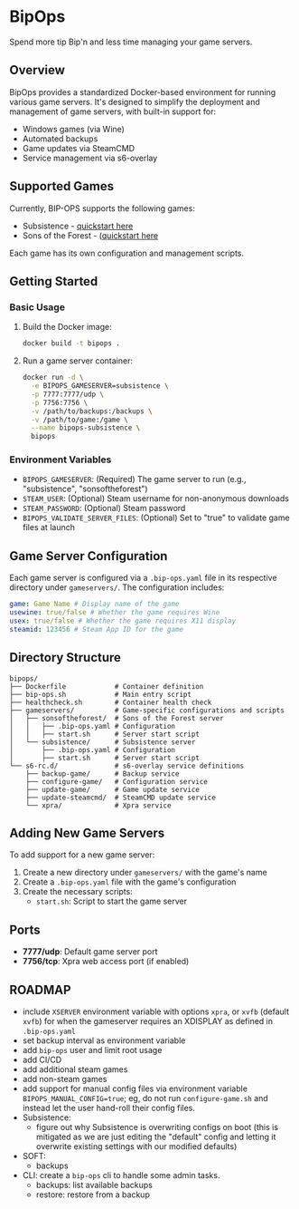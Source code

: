 # BipOps

Spend more tip Bip'n and less time managing your game servers.

## Overview

BipOps provides a standardized Docker-based environment for running various game servers. It's designed to simplify the deployment and management of game servers, with built-in support for:

- Windows games (via Wine)
- Automated backups
- Game updates via SteamCMD
- Service management via s6-overlay

## Supported Games

Currently, BIP-OPS supports the following games:

- Subsistence - [quickstart here](./gameservers/subsistence/README.md)
- Sons of the Forest - ([quickstart here](./gameservers/sonsoftheforest/README.md)

Each game has its own configuration and management scripts.

## Getting Started

### Basic Usage

1. Build the Docker image:

   ```bash
   docker build -t bipops .
   ```

2. Run a game server container:
   ```bash
   docker run -d \
     -e BIPOPS_GAMESERVER=subsistence \
     -p 7777:7777/udp \
     -p 7756:7756 \
     -v /path/to/backups:/backups \
     -v /path/to/game:/game \
     --name bipops-subsistence \
     bipops
   ```

### Environment Variables

- `BIPOPS_GAMESERVER`: (Required) The game server to run (e.g., "subsistence", "sonsoftheforest")
- `STEAM_USER`: (Optional) Steam username for non-anonymous downloads
- `STEAM_PASSWORD`: (Optional) Steam password
- `BIPOPS_VALIDATE_SERVER_FILES`: (Optional) Set to "true" to validate game files at launch

## Game Server Configuration

Each game server is configured via a `.bip-ops.yaml` file in its respective directory under `gameservers/`. The configuration includes:

```yaml
game: Game Name # Display name of the game
usewine: true/false # Whether the game requires Wine
usex: true/false # Whether the game requires X11 display
steamid: 123456 # Steam App ID for the game
```

## Directory Structure

```
bipops/
├── Dockerfile            # Container definition
├── bip-ops.sh            # Main entry script
├── healthcheck.sh        # Container health check
├── gameservers/          # Game-specific configurations and scripts
│   ├── sonsoftheforest/  # Sons of the Forest server
│   │   ├── .bip-ops.yaml # Configuration
│   │   ├── start.sh      # Server start script
│   └── subsistence/      # Subsistence server
│       ├── .bip-ops.yaml # Configuration
│       ├── start.sh      # Server start script
└── s6-rc.d/              # s6-overlay service definitions
    ├── backup-game/      # Backup service
    ├── configure-game/   # Configuration service
    ├── update-game/      # Game update service
    ├── update-steamcmd/  # SteamCMD update service
    └── xpra/             # Xpra service
```

## Adding New Game Servers

To add support for a new game server:

1. Create a new directory under `gameservers/` with the game's name
2. Create a `.bip-ops.yaml` file with the game's configuration
3. Create the necessary scripts:
   - `start.sh`: Script to start the game server

## Ports

- **7777/udp**: Default game server port
- **7756/tcp**: Xpra web access port (if enabled)

## ROADMAP

- include `XSERVER` environment variable with options `xpra`, or `xvfb` (default `xvfb`) for when the gameserver requires an XDISPLAY as defined in `.bip-ops.yaml`
- set backup interval as environment variable
- add `bip-ops` user and limit root usage
- add CI/CD
- add additional steam games
- add non-steam games
- add support for manual config files via environment variable `BIPOPS_MANUAL_CONFIG=true`; eg, do not run `configure-game.sh` and instead let the user hand-roll their config files.
- Subsistence:
  - figure out why Subsistence is overwriting configs on boot (this is mitigated as we are just editing the "default" config and letting it overwrite existing settings with our modified defaults)
- SOFT:
  - backups
- CLI: create a `bip-ops` cli to handle some admin tasks.
  - backups: list available backups
  - restore: restore from a backup
